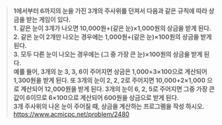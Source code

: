 > **1에서부터 6까지의 눈을 가진 3개의 주사위를 던져서 다음과 같은 규칙에 따라 상금을 받는 게임이 있다. <br>1. 같은 눈이 3개가 나오면 10,000원+(같은 눈)×1,000원의 상금을 받게 된다. <br>2. 같은 눈이 2개만 나오는 경우에는 1,000원+(같은 눈)×100원의 상금을 받게 된다. <br>3. 모두 다른 눈이 나오는 경우에는 (그 중 가장 큰 눈)×100원의 상금을 받게 된다.<br>예를 들어, 3개의 눈 3, 3, 6이 주어지면 상금은 1,000+3×100으로 계산되어 1,300원을 받게 된다. 또 3개의 눈이 2, 2, 2로 주어지면 10,000+2×1,000 으로 계산되어 12,000원을 받게 된다. 3개의 눈이 6, 2, 5로 주어지면 그중 가장 큰 값이 6이므로 6×100으로 계산되어 600원을 상금으로 받게 된다.<br>3개 주사위의 나온 눈이 주어질 때, 상금을 계산하는 프로그램을 작성 하시오.** <br>
https://www.acmicpc.net/problem/2480
